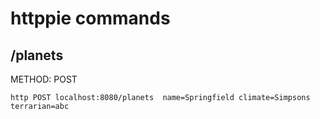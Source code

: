 # httppie commands
## /planets

METHOD: POST

`http POST localhost:8080/planets  name=Springfield climate=Simpsons terrarian=abc`